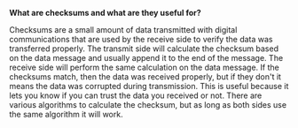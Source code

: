**What are checksums and what are they useful for?**

Checksums are a small amount of data transmitted with digital communications that are used by the receive side to verify the data was transferred properly. The transmit side will calculate the checksum based on the data message and usually append it to the end of the message. The receive side will perform the same calculation on the data message. If the checksums match, then the data was received properly, but if they don't it means the data was corrupted during transmission. This is useful because it lets you know if you can trust the data you received or not. There are various algorithms to calculate the checksum, but as long as both sides use the same algorithm it will work.
